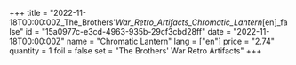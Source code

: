 +++
title = "2022-11-18T00:00:00Z_The_Brothers'_War_Retro_Artifacts_Chromatic_Lantern_[en]_false"
id = "15a0977c-e3cd-4963-935b-29cf3cbd28ff"
date = "2022-11-18T00:00:00Z"
name = "Chromatic Lantern"
lang = ["en"]
price = "2.74"
quantity = 1
foil = false
set = "The Brothers' War Retro Artifacts"
+++
